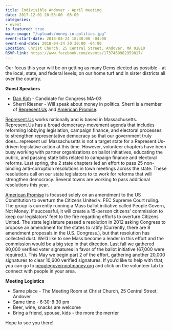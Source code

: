 ```yaml
---
title: Indivisible Andover - April meeting
date: 2017-12-01 20:55:00 -05:00
categories:
- event
is featured: true
main-image: "/uploads/money-in-politics.jpg"
event-start-date: 2018-04-24 18:30:00 -04:00
event-end-date: 2018-04-24 20:30:00 -04:00
Location: Christ Church, 25 Central Street, Andover, MA 01810
RSVP-link: https://www.facebook.com/events/1737460982959817/
---
```


Our focus this year will be on getting as many Dems elected as possible - at the local, state, and federal levels; on our home turf and in sister districts all over the country. 

**Guest Speakers**
* [Dan Koh](https://koh2018.com/) - Candidate for Congress MA-03 
* Sherri Riesner - Will speak about money in politics. Sherri is a member of [Represent.Us](https://represent.us/) and [American Promise](http://www.americanpromise.net/).

[Represent.Us](https://represent.us/) works nationally and is based in Massachusetts. Represent.Us has a broad democracy-movement agenda that includes reforming lobbying legislation, campaign finance, and electoral processes to strengthen representative democracy so that our government truly does…represent us!  Massachusetts is not a target state for a Represent.Us-driven legislative action at this time. However, volunteer chapters have been busy working with partner organizations on ballot initiatives, educating the public, and passing state bills related to campaign finance and electoral reforms. Last spring, the 2 state chapters led an effort to pass 25 non-binding anti-corruption resolutions in town meetings across the state. These resolutions call on our state legislators to to work for reforms that will strengthen democracy. Several towns are working to pass additional resolutions this year. 

[American Promise](http://www.americanpromise.net/) is focused solely on an amendment to the US Constitution to overturn the Citizens United v. FEC Supreme Court ruling.  The group is currently running a Mass ballot initiative called People Govern, Not Money. If successful, it will create a 15-person citizens' commission to keep our legislators’ feet to the fire regarding efforts to overturn Citizens United. The state legislature passed a resolution in 2012 asking Congress to propose an amendment for the states to ratify (Currently, there are 8 amendment proposals in the U.S. Congress.), but that resolution has collected dust. We’d like to see Mass become a leader in this effort and the commission would be a big step in that direction. Last fall we gathered 90,000 verified voter signatures in favor of the ballot initiative (67,000 were required.). This May we begin part 2 of the effort, gathering another 20,000 signatures to clear 10,600 verified signatures. If you’d like to help with that, you can go to [peoplegovernnotmoney.org](http://peoplegovernnotmoney.org) and click on the volunteer tab to connect with people in your area.

**Meeting Logistics**
* Same place - The Meeting Room at Christ Church, 25 Central Street, Andover
* Same time - 6:30-8:30 pm
* Beer, wine, snacks are welcome 
* Bring a friend, spouse, kids - the more the merrier

Hope to see you there!